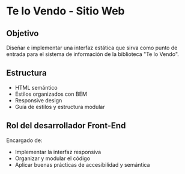 # Te lo Vendo - Sitio Web

## Objetivo
Diseñar e implementar una interfaz estática que sirva como punto de entrada para el sistema de información de la biblioteca "Te lo Vendo".

## Estructura
- HTML semántico
- Estilos organizados con BEM
- Responsive design
- Guía de estilos y estructura modular

## Rol del desarrollador Front-End
Encargado de:
- Implementar la interfaz responsiva
- Organizar y modular el código
- Aplicar buenas prácticas de accesibilidad y semántica